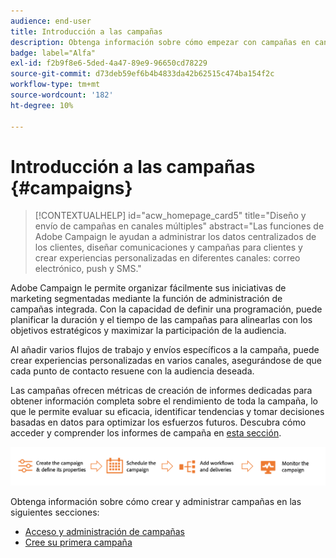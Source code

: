```yaml
---
audience: end-user
title: Introducción a las campañas
description: Obtenga información sobre cómo empezar con campañas en canales múltiples
badge: label="Alfa"
exl-id: f2b9f8e6-5ded-4a47-89e9-96650cd78229
source-git-commit: d73deb59ef6b4b4833da42b62515c474ba154f2c
workflow-type: tm+mt
source-wordcount: '182'
ht-degree: 10%

---
```



# Introducción a las campañas {#campaigns}

>[!CONTEXTUALHELP]
>id="acw_homepage_card5"
>title="Diseño y envío de campañas en canales múltiples"
>abstract="Las funciones de Adobe Campaign le ayudan a administrar los datos centralizados de los clientes, diseñar comunicaciones y campañas para clientes y crear experiencias personalizadas en diferentes canales: correo electrónico, push y SMS."

Adobe Campaign le permite organizar fácilmente sus iniciativas de marketing segmentadas mediante la función de administración de campañas integrada. Con la capacidad de definir una programación, puede planificar la duración y el tiempo de las campañas para alinearlas con los objetivos estratégicos y maximizar la participación de la audiencia.

Al añadir varios flujos de trabajo y envíos específicos a la campaña, puede crear experiencias personalizadas en varios canales, asegurándose de que cada punto de contacto resuene con la audiencia deseada.

Las campañas ofrecen métricas de creación de informes dedicadas para obtener información completa sobre el rendimiento de toda la campaña, lo que le permite evaluar su eficacia, identificar tendencias y tomar decisiones basadas en datos para optimizar los esfuerzos futuros. Descubra cómo acceder y comprender los informes de campaña en [esta sección](../reporting/campaign-reports.md).

![Flujo de campaña](assets/campaign-flow.png)

Obtenga información sobre cómo crear y administrar campañas en las siguientes secciones:

* [Acceso y administración de campañas](manage-campaigns.md)
* [Cree su primera campaña](create-campaigns.md)



<!--
Use Adobe Campaign to create cross-channel campaigns. With its marketing campaign orchestration capabilities, you can manage and centralize customer data, design customer communications and campaigns, and create personalized experiences across different channels. In this version, email, push and SMS channels are available.

Design and execute high-volume email campaigns to deliver personalized messages, for all platforms and screen sizes. 
Measure the effectiveness of your deliveries with detailed reports including the counts of opens, clicks, forwards, and more. With Adobe Campaign segmentation capabilities, you can run queries against a high-volume database, and easily define dynamic marketing segments which perfectly target your campaigns.
-->

<!--
Get Started with campaigns
Adobe Campaign offers a set of solutions that help you personalize and deliver campaigns across all of your online and offline channels. You can create, configure, execute and analyze marketing campaigns. All marketing campaigns can be managed from a unified control center. Discover how to browse and create marketing campaigns in this section.

Campaigns include actions (deliveries) and processes (importing or extracting files), as well as resources (marketing documents, delivery outlines). They are used in marketing campaigns. Campaigns are part of a program, and programs are included in a campaign plan.
-->
